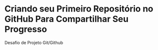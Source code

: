 # Criando seu Primeiro Repositório no GitHub Para Compartilhar Seu Progresso
Desafio de Projeto Git/Github
